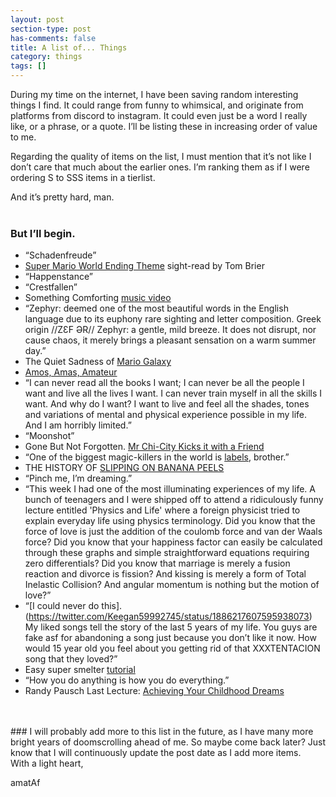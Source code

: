 ```yaml
---
layout: post
section-type: post
has-comments: false
title: A list of... Things
category: things
tags: []
---
```


During my time on the internet, I have been saving random interesting things I find. It could range from funny to whimsical, and originate from platforms from discord to instagram. It could even just be a word I really like, or a phrase, or a quote. I’ll be listing these in increasing order of value to me.

Regarding the quality of items on the list, I must mention that it’s not like I don’t care that much about the earlier ones. I’m ranking them as if I were ordering S to SSS items in a tierlist.

And it’s pretty hard, man.
<br>
<br>
### But I’ll begin.

- “Schadenfreude”
- [Super Mario World Ending Theme](https://youtu.be/b9IkpUYlOx8?si=rP-r_oB11mZXm6eA) sight-read by Tom Brier
- “Happenstance”
- “Crestfallen”
- Something Comforting [music video](https://youtu.be/-C-2AqRD8io?si=2-nKSxFCjtaRJZSJ)
- “Zephyr: deemed one of the most beautiful words in the English language due to its euphony rare sighting and letter composition. Greek origin //ZƐF ƏR// Zephyr: a gentle, mild breeze. It does not disrupt, nor cause chaos, it merely brings a pleasant sensation on a warm summer day.”
- The Quiet Sadness of [Mario Galaxy](https://www.youtube.com/watch?v=IZ1y75vxO0o&list=PLOcM-4gIkLVyN0pTxq-Wh2uIuORW_N7V5)
- [Amos, Amas, Amateur](https://www.vocabulary.com/articles/candlepwr/amo-amas-amateur/#:~:text=Its%20first%20three%20letters%20are,%2Fshe%2Fit%20loves.)
- “I can never read all the books I want; I can never be all the people I want and live all the lives I want. I can never train myself in all the skills I want. And why do I want? I want to live and feel all the shades, tones and variations of mental and physical experience possible in my life. And I am horribly limited.”
- “Moonshot”
- Gone But Not Forgotten. [Mr Chi-City Kicks it with a Friend](https://youtu.be/wK7GSARUs_Q?si=GjT1QExecqBo8g8Z)
- “One of the biggest magic-killers in the world is [labels](https://www.instagram.com/p/C_S4D25B7Ci/), brother.”
- THE HISTORY OF [SLIPPING ON BANANA PEELS](https://youtu.be/p8W5GCnqT_M?si=NrB0pQODCFIGQXEP)
- “Pinch me, I’m dreaming.”
- “This week I had one of the most illuminating experiences of my life. A bunch of teenagers and I were shipped off to attend a ridiculously funny lecture entitled 'Physics and Life' where a foreign physicist tried to explain everyday life using physics terminology. Did you know that the force of love is just the addition of the coulomb force and van der Waals force? Did you know that your happiness factor can easily be calculated through these graphs and simple straightforward equations requiring zero differentials? Did you know that marriage is merely a fusion reaction and divorce is fission? And kissing is merely a form of Total Inelastic Collision? And angular momentum is nothing but the motion of love?”
- “[I could never do this].(https://twitter.com/Keegan59992745/status/1886217607595938073) My liked songs tell the story of the last 5 years of my life. You guys are fake asf for abandoning a song just because you don’t like it now. How would 15 year old you feel about you getting rid of that XXXTENTACION song that they loved?”
- Easy super smelter [tutorial](https://www.instagram.com/p/DGGZP3UpFEx/)
- “How you do anything is how you do everything.”
- Randy Pausch Last Lecture: [Achieving Your Childhood Dreams](https://youtu.be/ji5_MqicxSo?si=sTzZiP_ydBl3XGQ8)
<br>
<br>
### I will probably
add more to this list in the future, as I have many more bright years of doomscrolling ahead of me. So maybe come back later? Just know that I will continuously update the post date as I add more items.

<br>
With a light heart,

amatAf
